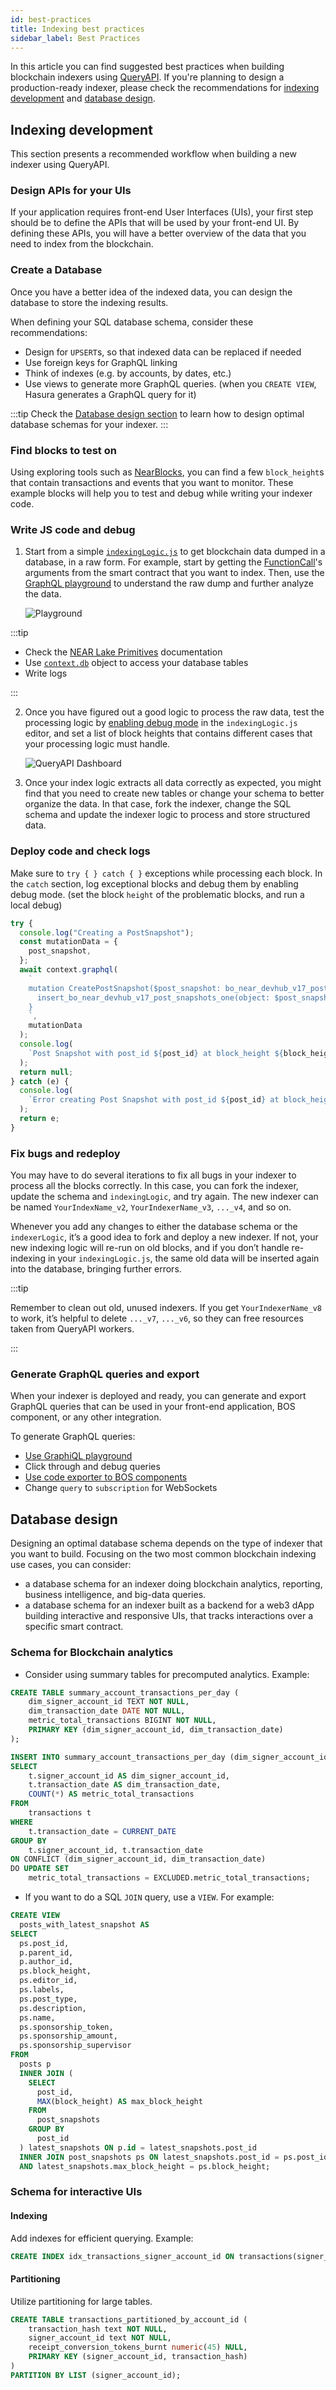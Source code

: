 ```yaml
---
id: best-practices
title: Indexing best practices
sidebar_label: Best Practices
---
```


In this article you can find suggested best practices when building blockchain indexers using [QueryAPI](intro.md).
If you're planning to design a production-ready indexer, please check the recommendations for [indexing development](#indexing-development) and [database design](#database-design).


## Indexing development

This section presents a recommended workflow when building a new indexer using QueryAPI.

### Design APIs for your UIs

If your application requires front-end User Interfaces (UIs), your first step should be to define the APIs that will be used by your front-end UI. By defining these APIs, you will have a better overview of the data that you need to index from the blockchain. 

### Create a Database

Once you have a better idea of the indexed data, you can design the database to store the indexing results.

When defining your SQL database schema, consider these recommendations:
  -  Design for `UPSERT`s, so that indexed data can be replaced if needed
  -  Use foreign keys for GraphQL linking
  -  Think of indexes (e.g. by accounts, by dates, etc.)
  -  Use views to generate more GraphQL queries. (when you `CREATE VIEW`, Hasura generates a GraphQL query for it)

:::tip
Check the [Database design section](#database-design) to learn how to design optimal database schemas for your indexer.
:::


### Find blocks to test on

Using exploring tools such as [NearBlocks](https://nearblocks.io/), you can find a few `block_height`s that contain transactions and events that you want to monitor.
These example blocks will help you to test and debug while writing your indexer code.

### Write JS code and debug

1. Start from a simple [`indexingLogic.js`](index-function.md) to get blockchain data dumped in a database, in a raw form. For example, start by getting the [FunctionCall](../../2.develop/contracts/actions.md#function-call)'s arguments from the smart contract that you want to index. Then, use the [GraphQL playground](index-function.md#mutations-in-graphql) to understand the raw dump and further analyze the data.

   ![Playground](/docs/assets/QAPIScreen.gif)

:::tip

  -  Check the [NEAR Lake Primitives](https://near.github.io/near-lake-framework-js/) documentation
  -  Use [`context.db`](context.md#db) object to access your database tables
  -  Write logs

:::

2. Once you have figured out a good logic to process the raw data, test the processing logic by [enabling debug mode](index-function.md#local-debug-mode) in the `indexingLogic.js` editor, and set a list of block heights that contains different cases that your processing logic must handle.

   ![QueryAPI Dashboard](/docs/assets/QAPIdebug.png)

3. Once your index logic extracts all data correctly as expected, you might find that you need to create new tables or change your schema to better organize the data. In that case, fork the indexer, change the  SQL schema and update the indexer logic to process and store structured data.


### Deploy code and check logs

Make sure to `try { } catch { }` exceptions while processing each block. In the `catch` section, log exceptional blocks and debug them by enabling debug mode. (set the block `height` of the problematic blocks, and run a local debug)

```js
try {
  console.log("Creating a PostSnapshot");
  const mutationData = {
    post_snapshot,
  };
  await context.graphql(
    `
    mutation CreatePostSnapshot($post_snapshot: bo_near_devhub_v17_post_snapshots_insert_input!) {
      insert_bo_near_devhub_v17_post_snapshots_one(object: $post_snapshot) {post_id, block_height}
    }
    `,
    mutationData
  );
  console.log(
    `Post Snapshot with post_id ${post_id} at block_height ${block_height} has been added to the database`
  );
  return null;
} catch (e) {
  console.log(
    `Error creating Post Snapshot with post_id ${post_id} at block_height ${block_height}: ${e}`
  );
  return e;
}
```

### Fix bugs and redeploy

You may have to do several iterations to fix all bugs in your indexer to process all the blocks correctly. In this case, you can fork the indexer, update the schema and `indexingLogic`, and try again. The new indexer can be named `YourIndexName_v2`, `YourIndexerName_v3`, `..._v4`, and so on.

Whenever you add any changes to either the database schema or the `indexerLogic`, it’s a good idea to fork and deploy a new indexer. If not, your new indexing logic will re-run on old blocks, and if you don’t handle re-indexing in your `indexingLogic.js`, the same old data will be inserted again into the database, bringing further errors.

:::tip

Remember to clean out old, unused indexers. If you get `YourIndexerName_v8` to work, it’s helpful to delete `..._v7`, `..._v6`, so they can free resources taken from QueryAPI workers.

:::


### Generate GraphQL queries and export

When your indexer is deployed and ready, you can generate and export GraphQL queries that can be used in your front-end application, BOS component, or any other integration.

To generate GraphQL queries:
  -  [Use GraphiQL playground](index-function.md#mutations-in-graphql)
  -  Click through and debug queries
  -  [Use code exporter to BOS components](index-function.md#create-a-bos-component-from-query)
  -  Change `query` to `subscription` for WebSockets


## Database design

Designing an optimal database schema depends on the type of indexer that you want to build.
Focusing on the two most common blockchain indexing use cases, you can consider:

- a database schema for an indexer doing blockchain analytics, reporting, business intelligence, and big-data queries.
- a database schema for an indexer built as a backend for a web3 dApp building interactive and responsive UIs, that tracks interactions over a specific smart contract.

### Schema for Blockchain analytics

- Consider using summary tables for precomputed analytics. Example:

```sql
CREATE TABLE summary_account_transactions_per_day (
    dim_signer_account_id TEXT NOT NULL,
    dim_transaction_date DATE NOT NULL,
    metric_total_transactions BIGINT NOT NULL,
    PRIMARY KEY (dim_signer_account_id, dim_transaction_date)
);

INSERT INTO summary_account_transactions_per_day (dim_signer_account_id, dim_transaction_date, metric_total_transactions)
SELECT
    t.signer_account_id AS dim_signer_account_id,
    t.transaction_date AS dim_transaction_date,
    COUNT(*) AS metric_total_transactions
FROM
    transactions t
WHERE
    t.transaction_date = CURRENT_DATE
GROUP BY
    t.signer_account_id, t.transaction_date
ON CONFLICT (dim_signer_account_id, dim_transaction_date)
DO UPDATE SET
    metric_total_transactions = EXCLUDED.metric_total_transactions;
```

- If you want to do a SQL `JOIN` query, use a `VIEW`. For example:

```sql
CREATE VIEW
  posts_with_latest_snapshot AS
SELECT
  ps.post_id,
  p.parent_id,
  p.author_id,
  ps.block_height,
  ps.editor_id,
  ps.labels,
  ps.post_type,
  ps.description,
  ps.name,
  ps.sponsorship_token,
  ps.sponsorship_amount,
  ps.sponsorship_supervisor
FROM
  posts p
  INNER JOIN (
    SELECT
      post_id,
      MAX(block_height) AS max_block_height
    FROM
      post_snapshots
    GROUP BY
      post_id
  ) latest_snapshots ON p.id = latest_snapshots.post_id
  INNER JOIN post_snapshots ps ON latest_snapshots.post_id = ps.post_id
  AND latest_snapshots.max_block_height = ps.block_height;
```

### Schema for interactive UIs

#### Indexing

Add indexes for efficient querying. Example:

```sql
CREATE INDEX idx_transactions_signer_account_id ON transactions(signer_account_id);
```

#### Partitioning

Utilize partitioning for large tables.

```sql
CREATE TABLE transactions_partitioned_by_account_id (
    transaction_hash text NOT NULL,
    signer_account_id text NOT NULL,
    receipt_conversion_tokens_burnt numeric(45) NULL,
    PRIMARY KEY (signer_account_id, transaction_hash)
)
PARTITION BY LIST (signer_account_id);
```

